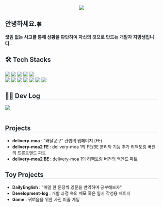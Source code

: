 <div align= "center">
    <img src="https://capsule-render.vercel.app/api?type=waving&color=gradient&height=180&text=Woong's%20Git&animation=fadeIn&fontColor=ffffff&fontSize=60" />
    </div>
    <div style="text-align: left;"> 
    <h2 style="border-bottom: 1px solid #d8dee4; color: #282d33;"> 안녕하세요.🍀</h2>  
    <div style="font-weight: 700; font-size: 15px; text-align: left; color: #282d33;"> 끊임 없는 사고를 통해 상황을 판단하여 자신의 것으로 만드는 개발자 지망생입니다. </div> 
    </div>
    <div style="text-align: left;">
    <h2 style="border-bottom: 1px solid #d8dee4; color: #282d33;"> 🛠️ Tech Stacks </h2>
    <div style="margin: ; text-align: left;" "text-align: left;"> <img src="https://img.shields.io/badge/Git-F05032?style=flat&logo=Git&logoColor=white">
          <img src="https://img.shields.io/badge/Github-181717?style=flat&logo=Github&logoColor=white">
          <img src="https://img.shields.io/badge/HTML5-E34F26?style=flat&logo=HTML5&logoColor=white">
          <img src="https://img.shields.io/badge/Java-007396?style=flat&logo=Java&logoColor=white">
          <img src="https://img.shields.io/badge/Javascript-F7DF1E?style=flat&logo=Javascript&logoColor=white">
          <br/><img src="https://img.shields.io/badge/MySQL-4479A1?style=flat&logo=MySQL&logoColor=white">
          <img src="https://img.shields.io/badge/Oracle-F80000?style=flat&logo=Oracle&logoColor=white">
          <img src="https://img.shields.io/badge/React-61DAFB?style=flat&logo=React&logoColor=white">
          <img src="https://img.shields.io/badge/Spring-6DB33F?style=flat&logo=Spring&logoColor=white">
        <img src="https://img.shields.io/badge/Spring%20Boot-6DB33F?style=flat&logo=Spring%20Boot&logoColor=white">
        <img src="https://img.shields.io/badge/Supabase-3ECF8E?style=flat&logo=Supabase&logoColor=white">
        <img src="https://img.shields.io/badge/Figma-F24E1E?style=flat&logo=Figma&logoColor=white">
          <br/></div>
    </div>
    <div style="text-align: left;">
    <h2 style="border-bottom: 1px solid #d8dee4; color: #282d33;"> 🧑‍💻 Dev Log </h2>
    <div style="text-align: left;"> <a href=https://github.com/samataewoong> <img src="https://img.shields.io/badge/Velog-20C997?style=flat&logo=Velog&logoColor=white&link=https://github.com/samataewoong"> </a>
          </div>  <br> 
    <div style="text-align: left;">  </div> 
    </div>
     <h2 style="border-bottom: 1px solid #d8dee4; color: #282d33;"> Projects </h2>
     <div>
  <ul>
    <li><b>delivery-moa</b> : "배달공구" 컨셉의 웹페이지 (FE)</li>
    <li><b>delivery-moa2 FE</b> : delivery-moa 1의 FE/BE 분리와 기능 추가 리팩토링 버전의 프론트엔드 파트</li>
    <li><b>delivery-moa2 BE</b> : delivery-moa 1의 리팩토링 버전의 백엔드 파트</li>
  </ul>
</div>
     <h2 style="border-bottom: 1px solid #d8dee4; color: #282d33;"> Toy Projects </h2>
     <div>
  <ul>
    <li><b>DailyEnglish</b> : "매일 한 문장씩 영문을 번역하며 공부해보자"</li>
    <li><b>Development-log</b> : 개발 과정 속의 메모 혹은 일지 작성용 페이지</li>
    <li><b>Game</b> : 귀여움을 위한 사진 퍼즐 게임</li>
  </ul>
</div>
